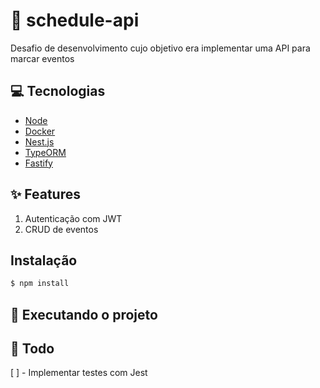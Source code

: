 # :calendar: schedule-api

Desafio de desenvolvimento cujo objetivo era implementar uma API para marcar eventos

## :computer: Tecnologias

- [Node](https://nodejs.org/en/)
- [Docker](https://www.docker.com/)
- [Nest.js](https://nestjs.com/)
- [TypeORM](https://typeorm.io/#/)
- [Fastify](https://www.fastify.io/)

## :sparkles: Features

1. Autenticação com JWT
2. CRUD de eventos

## Instalação

```bash
$ npm install
```

## :wrench: Executando o projeto

## :pushpin: Todo

[ ] - Implementar testes com Jest
